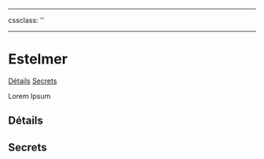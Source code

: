 
---

cssclass: ''

---

# Estelmer
<span class="nav">[Détails](#Détails) [Secrets](#Secrets)</span>

Lorem Ipsum

## Détails
## Secrets
